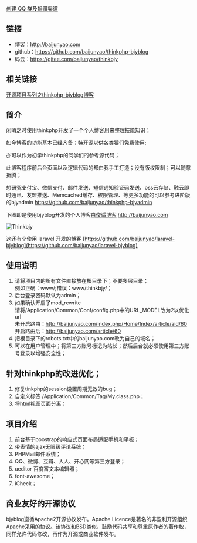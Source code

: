 [创建 QQ 群及捐赠渠道](https://baijunyao.com/article/124)  

## 链接
- 博客：http://baijunyao.com  
- github：https://github.com/baijunyao/thinkphp-bjyblog  
- 码云：https://gitee.com/baijunyao/thinkbjy  

## 相关链接
[开源项目系列之thinkphp-bjyblog博客](http://baijunyao.com/article/104)  

## 简介
闲暇之时使用thinkphp开发了一个个人博客用来整理技能知识；  

如今博客的功能基本已经齐备；特开源以供各类猿们免费使用;  

亦可以作为初学thinkphp的同学们的参考源代码；  

此博客程序前后台页面以及逻辑代码的都由我手工打造；没有版权限制；可以随意折腾；

想研究支付宝、微信支付、邮件发送、短信通知验证码发送、oss云存储、融云即时通讯、友盟推送、Memcached缓存、权限管理、等更多功能的可以参考进阶版的bjyadmin https://github.com/baijunyao/thinkphp-bjyadmin  

下图即是使用bjyblog开发的个人博客[白俊遥博客](http://statics.baijunyao.com/images/other/thinkbjy.jpg) http://baijunyao.com  

![Thinkbjy](http://statics.baijunyao.com/images/other/thinkbjy.jpg)  

这还有个使用 laravel 开发的博客 [https://github.com/baijunyao/laravel-bjyblog](https://github.com/baijunyao/laravel-bjyblog)   

## 使用说明
1. 请将项目内的所有文件直接放在根目录下；不要多层目录；  
例如正确：www/;错误：www/thinkbjy/；
2. 后台登录密码默认为admin；
3. 如果确认开启了mod_rewrite  
请将/Application/Common/Conf/config.php中的URL_MODEL改为2以优化url  
未开启路由：http://baijunyao.com/index.php/Home/Index/article/aid/60  
开启路由后：http://baijunyao.com/article/60
4. 把根目录下的robots.txt中的baijunyao.com改为自己的域名；
5. 可以在用户管理中；将第三方账号标记为站长；然后后台就必须使用第三方账号登录以增强安全性；

## 针对thinkphp的改进优化；
1. 修复tinkphp的session设置周期无效的bug；
2. 自定义标签 /Application/Common/Tag/My.class.php；
3. 将html视图页面分离；

## 项目介绍
1. 前台基于boostrap的响应式页面布局适配手机和平板；
2. 带表情的ajax无限级评论系统；
3. PHPMail邮件系统；
4. QQ、微博、豆瓣、人人、开心网等第三方登录；
5. ueditor 百度富文本编辑器；
7. font-awesome；
8. iCheck；

## 商业友好的开源协议
bjyblog遵循Apache2开源协议发布。Apache Licence是著名的非盈利开源组织Apache采用的协议。该协议和BSD类似，鼓励代码共享和尊重原作者的著作权，同样允许代码修改，再作为开源或商业软件发布。


